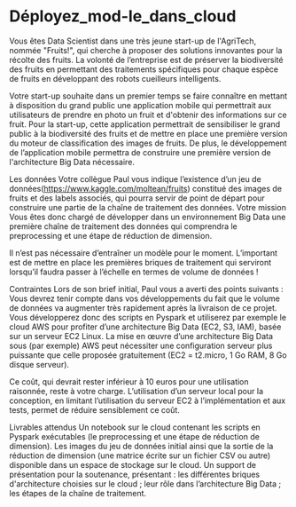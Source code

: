 # Déployez_mod-le_dans_cloud

Vous êtes Data Scientist dans une très jeune start-up de l'AgriTech, nommée  "Fruits!", qui cherche à proposer des solutions innovantes pour la récolte des fruits.
La volonté de l’entreprise est de préserver la biodiversité des fruits en permettant des traitements spécifiques pour chaque espèce de fruits en développant des robots cueilleurs intelligents.

Votre start-up souhaite dans un premier temps se faire connaître en mettant à disposition du grand public une application mobile qui permettrait aux utilisateurs de prendre en photo un fruit et d'obtenir des informations sur ce fruit.
Pour la start-up, cette application permettrait de sensibiliser le grand public à la biodiversité des fruits et de mettre en place une première version du moteur de classification des images de fruits.
De plus, le développement de l’application mobile permettra de construire une première version de l'architecture Big Data nécessaire.

Les données
Votre collègue Paul vous indique l’existence d’un jeu de données(https://www.kaggle.com/moltean/fruits)  constitué des images de fruits et des labels associés, qui pourra servir de point de départ pour construire une partie de la chaîne de traitement des données.
Votre mission
Vous êtes donc chargé de développer dans un environnement Big Data une première chaîne de traitement des données qui comprendra le preprocessing et une étape de réduction de dimension.


Il n’est pas nécessaire d’entraîner un modèle pour le moment.
L’important est de mettre en place les premières briques de traitement qui serviront lorsqu’il faudra passer à l’échelle en termes de volume de données !

Contraintes
Lors de son brief initial, Paul vous a averti des points suivants :
Vous devrez tenir compte dans vos développements du fait que le volume de données va augmenter très rapidement après la livraison de ce projet. Vous développerez donc des scripts en Pyspark et utiliserez par exemple le cloud AWS pour profiter d’une architecture Big Data (EC2, S3, IAM), basée sur un serveur EC2 Linux.
La mise en œuvre d’une architecture Big Data sous (par exemple) AWS peut nécessiter une configuration serveur plus puissante que celle proposée gratuitement (EC2 = t2.micro, 1 Go RAM, 8 Go disque serveur).

Ce coût, qui devrait rester inférieur à 10 euros pour une utilisation raisonnée, reste à votre charge. L’utilisation d’un serveur local pour la conception, en limitant l’utilisation du serveur EC2 à l’implémentation et aux tests, permet de réduire sensiblement ce coût.

Livrables attendus
Un notebook sur le cloud contenant les scripts en Pyspark exécutables (le preprocessing et une étape de réduction de dimension).
Les images du jeu de données initial ainsi que la sortie de la réduction de dimension (une matrice écrite sur un fichier CSV ou autre) disponible dans un espace de stockage sur le cloud.
Un support de présentation pour la soutenance, présentant :
les différentes briques d'architecture choisies sur le cloud ;
leur rôle dans l’architecture Big Data ;
les étapes de la chaîne de traitement.
